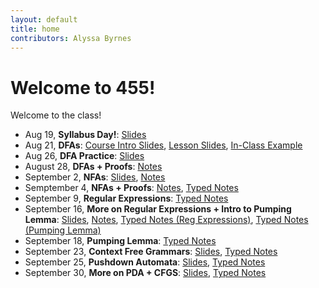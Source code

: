 ```yaml
---
layout: default
title: home
contributors: Alyssa Byrnes
---
```


# Welcome to 455!

Welcome to the class!

- Aug 19, **Syllabus Day!**: [Slides](https://docs.google.com/presentation/d/1r-wZgqw4D07PZZb_DUpzE3xUUiTC5_zgyMjEMeW-d-k/edit?usp=sharing
)
- Aug 21, **DFAs**: [Course Intro Slides](slides/00-intro.html), [Lesson Slides](slides/01-finite-automata.html),
[In-Class Example](static/slide_figs/8-21-example.jpg)
- Aug 26, **DFA Practice**: [Slides](slides/02-finite-automata-practice.html) 
- August 28, **DFAs + Proofs**: [Notes](static/lecture-notes/8-28-25.pdf)
- September 2, **NFAs**: [Slides](slides/03-nfas.html), [Notes](static/lecture-notes/9-2-25.pdf)
- Semptember 4, **NFAs + Proofs**: [Notes](static/lecture-notes/9-4-25.pdf), [Typed Notes](static/typed-notes/9-4-25.pdf) 
- September 9, **Regular Expressions**: [Typed Notes](static/typed-notes/9-9-25.pdf)
- September 16, **More on Regular Expressions + Intro to Pumping Lemma**: [Slides](slides/04-reg-exp.html), [Notes](static/lecture-notes/9-16-25.pdf), [Typed Notes (Reg Expressions)](static/typed-notes/9-16-25.pdf), [Typed Notes (Pumping Lemma)](static/typed-notes/9-16-25-nonreg-exp.pdf)
- September 18, **Pumping Lemma**: [Typed Notes](/static/typed-notes/9-18-25.pdf)
- September 23, **Context Free Grammars**: [Slides](slides/05-CFGs.html), [Typed Notes](/static/typed-notes/9-23-25.pdf)
- September 25, **Pushdown Automata**: [Slides](slides/06-pda.html), [Typed Notes](/static/typed-notes/9-25-25.pdf)
- September 30, **More on PDA + CFGS**: [Slides](slides/07-cfgs-pdas.html), [Typed Notes](/static/typed-notes/9-30-25.pdf)